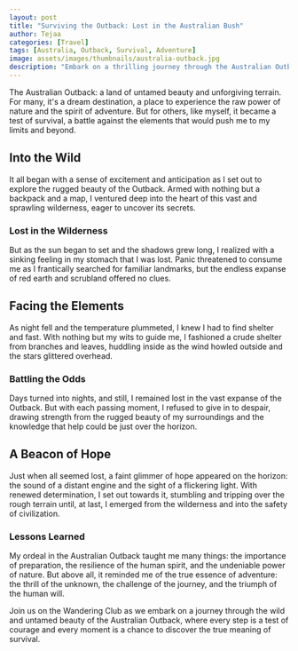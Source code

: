 ```yaml
---
layout: post
title: "Surviving the Outback: Lost in the Australian Bush"
author: Tejaa
categories: [Travel]
tags: [Australia, Outback, Survival, Adventure]
image: assets/images/thumbnails/australia-outback.jpg
description: "Embark on a thrilling journey through the Australian Outback as we recount a harrowing tale of survival amidst the vast wilderness."
---
```


The Australian Outback: a land of untamed beauty and unforgiving terrain. For many, it's a dream destination, a place to experience the raw power of nature and the spirit of adventure. But for others, like myself, it became a test of survival, a battle against the elements that would push me to my limits and beyond.

## Into the Wild

It all began with a sense of excitement and anticipation as I set out to explore the rugged beauty of the Outback. Armed with nothing but a backpack and a map, I ventured deep into the heart of this vast and sprawling wilderness, eager to uncover its secrets.

### Lost in the Wilderness

But as the sun began to set and the shadows grew long, I realized with a sinking feeling in my stomach that I was lost. Panic threatened to consume me as I frantically searched for familiar landmarks, but the endless expanse of red earth and scrubland offered no clues.

## Facing the Elements

As night fell and the temperature plummeted, I knew I had to find shelter and fast. With nothing but my wits to guide me, I fashioned a crude shelter from branches and leaves, huddling inside as the wind howled outside and the stars glittered overhead.

### Battling the Odds

Days turned into nights, and still, I remained lost in the vast expanse of the Outback. But with each passing moment, I refused to give in to despair, drawing strength from the rugged beauty of my surroundings and the knowledge that help could be just over the horizon.

## A Beacon of Hope

Just when all seemed lost, a faint glimmer of hope appeared on the horizon: the sound of a distant engine and the sight of a flickering light. With renewed determination, I set out towards it, stumbling and tripping over the rough terrain until, at last, I emerged from the wilderness and into the safety of civilization.

### Lessons Learned

My ordeal in the Australian Outback taught me many things: the importance of preparation, the resilience of the human spirit, and the undeniable power of nature. But above all, it reminded me of the true essence of adventure: the thrill of the unknown, the challenge of the journey, and the triumph of the human will.

Join us on the Wandering Club as we embark on a journey through the wild and untamed beauty of the Australian Outback, where every step is a test of courage and every moment is a chance to discover the true meaning of survival.

